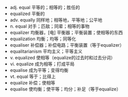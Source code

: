 - adj.
  equal 平等的；相等的；胜任的
- equalized 平衡的
- adv.
  equally 同样地；相等地，平等地；公平地
- n.
  equal 对手；匹敌；同辈；相等的事物
- equalizer 均衡器，[电] 平衡器；平衡装置；使相等的东西
- equalization 均衡；均等；同等化
- equaliser 补偿器；补偿电路；平衡装置（等于equalizer）
- equalitarianism 平均主义；平等主义
- v.
  equalized 使相等（equalize的过去时和过去分词）
- vi.
  equalize 成为相等；打成平局
- equalise 成为平等；变得均衡
- vt.
  equal 等于；比得上
- equalize 补偿；使相等
- equalise 使均衡；使平等；均分；补足（等于equalize）